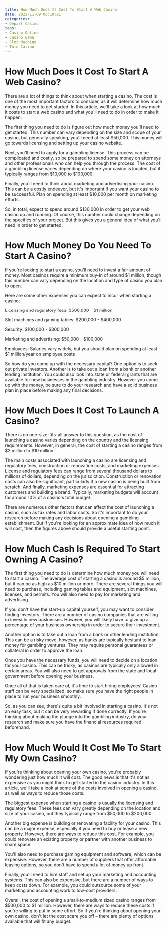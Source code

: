 ```yaml
---
title: How Much Does It Cost To Start A Web Casino
date: 2022-11-09 06:10:21
categories:
- Depart Casino
tags:
- Casino Online
- Casino Game
- Slot Machine
- Toto Casino
---
```



#  How Much Does It Cost To Start A Web Casino?

There are a lot of things to think about when starting a casino. The cost is one of the most important factors to consider, as it will determine how much money you need to get started. In this article, we'll take a look at how much it costs to start a web casino and what you'll need to do in order to make it happen.

The first thing you need to do is figure out how much money you'll need to get started. This number can vary depending on the size and scope of your casino, but generally speaking, you'll need at least $50,000. This money will go towards licensing and setting up your casino website.

Next, you'll need to apply for a gambling license. This process can be complicated and costly, so be prepared to spend some money on attorneys and other professionals who can help you through the process. The cost of a gambling license varies depending on where your casino is located, but it typically ranges from $10,000 to $100,000.

Finally, you'll need to think about marketing and advertising your casino. This can be a costly endeavor, but it's important if you want your casino to be successful. Plan on spending at least $10,000 per month on marketing efforts.

So, in total, expect to spend around $130,000 in order to get your web casino up and running. Of course, this number could change depending on the specifics of your project. But this gives you a general idea of what you'll need in order to get started.

#  How Much Money Do You Need To Start A Casino?

If you're looking to start a casino, you'll need to invest a fair amount of money. Most casinos require a minimum buy-in of around $1 million, though this number can vary depending on the location and type of casino you plan to open.

Here are some other expenses you can expect to incur when starting a casino:

Licensing and regulatory fees: $500,000 - $1 million

Slot machines and gaming tables: $200,000 - $400,000

Security: $100,000 - $300,000

Marketing and advertising: $50,000 - $100,000

Employees: Salaries vary widely, but you should plan on spending at least $1 million/year on employee costs


So how do you come up with the necessary capital? One option is to seek out private investors. Another is to take out a loan from a bank or another lending institution. You could also look into state or federal grants that are available for new businesses in the gambling industry. However you come up with the money, be sure to do your research and have a solid business plan in place before making any final decisions.

#  How Much Does It Cost To Launch A Casino?

There is no one-size-fits-all answer to this question, as the cost of launching a casino varies depending on the country and the licensing requirements. However, in general, the cost of starting a casino ranges from $2 million to $10 million.

The main costs associated with launching a casino are licensing and regulatory fees, construction or renovation costs, and marketing expenses. License and regulatory fees can range from several thousand dollars to millions of dollars, depending on the jurisdiction. Construction or renovation costs can also be significant, particularly if a new casino is being built from scratch. And finally, marketing expenses are essential for attracting customers and building a brand. Typically, marketing budgets will account for around 10% of a casino's total budget.

There are numerous other factors that can affect the cost of launching a casino, such as tax rates and labor costs. So it's important to do your research before making any decisions about opening a gambling establishment. But if you're looking for an approximate idea of how much it will cost, then the figures above should provide a useful starting point.

#  How Much Cash Is Required To Start Owning A Casino?

The first thing you need to do is determine how much money you will need to start a casino. The average cost of starting a casino is around $5 million, but it can be as high as $10 million or more. There are several things you will need to purchase, including gaming tables and equipment, slot machines, licenses, and permits. You will also need to pay for marketing and advertising.

If you don't have the start-up capital yourself, you may want to consider finding investors. There are a number of casino companies that are willing to invest in new businesses. However, you will likely have to give up a percentage of your business ownership in order to secure their investment.

Another option is to take out a loan from a bank or other lending institution. This can be a risky move, however, as banks are typically hesitant to loan money for gambling ventures. They may require personal guarantees or collateral in order to approve the loan.

Once you have the necessary funds, you will need to decide on a location for your casino. This can be tricky, as casinos are typically only allowed in certain areas. You will also need to get approvals from the state and local government before opening your business.

Once all of that is taken care of, it's time to start hiring employees! Casino staff can be very specialized, so make sure you have the right people in place to run your business smoothly.

So, as you can see, there's quite a bit involved in starting a casino. It's not an easy task, but it can be very rewarding if done correctly. If you're thinking about making the plunge into the gambling industry, do your research and make sure you have the financial resources required beforehand.

#  How Much Would It Cost Me To Start My Own Casino?

If you're thinking about opening your own casino, you're probably wondering just how much it will cost. The good news is that it's not as expensive as you might think to get started in the casino industry. In this article, we'll take a look at some of the costs involved in opening a casino, as well as ways to reduce those costs.

The biggest expense when starting a casino is usually the licensing and regulatory fees. These fees can vary greatly depending on the location and size of your casino, but they typically range from $50,000 to $200,000.

Another big expense is building or renovating a facility for your casino. This can be a major expense, especially if you need to buy or lease a new property. However, there are ways to reduce this cost. For example, you could renovate an existing property or partner with another business to share space.

You'll also need to purchase gaming equipment and software, which can be expensive. However, there are a number of suppliers that offer affordable leasing options, so you don't have to spend a lot of money up front.

Finally, you'll need to hire staff and set up your marketing and accounting systems. This can also be expensive, but there are a number of ways to keep costs down. For example, you could outsource some of your marketing and accounting work to low-cost providers.

Overall, the cost of opening a small-to-medium sized casino ranges from $500,000 to $1 million. However, there are ways to reduce these costs if you're willing to put in some effort. So if you're thinking about opening your own casino, don't let the cost scare you off – there are plenty of options available that will fit any budget.